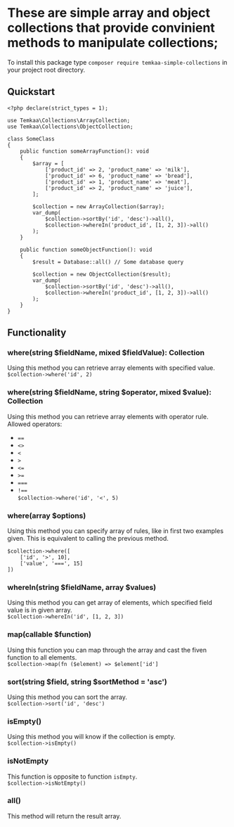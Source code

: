 # These are simple array and object collections that provide convinient methods to manipulate collections;
To install this package type ```composer require temkaa-simple-collections``` in your project root directory.
## Quickstart
```
<?php declare(strict_types = 1);

use Temkaa\Collections\ArrayCollection;
use Temkaa\Collections\ObjectCollection;

class SomeClass
{
    public function someArrayFunction(): void
    {
        $array = [
            ['product_id' => 2, 'product_name' => 'milk'],
            ['product_id' => 6, 'product_name' => 'bread'],
            ['product_id' => 1, 'product_name' => 'meat'],
            ['product_id' => 2, 'product_name' => 'juice'],
        ];

        $collection = new ArrayCollection($array);
        var_dump(
            $collection->sortBy('id', 'desc')->all(),
            $collection->whereIn('product_id', [1, 2, 3])->all()
        );
    }

    public function someObjectFunction(): void
    {
        $result = Database::all() // Some database query
        
        $collection = new ObjectCollection($result);
        var_dump(
            $collection->sortBy('id', 'desc')->all(),
            $collection->whereIn('product_id', [1, 2, 3])->all()
        );
    }
}
```
## Functionality
### where(string $fieldName, mixed $fieldValue): Collection
Using this method you can retrieve array elements with specified value.  
```$collection->where('id', 2)```  
### where(string $fieldName, string $operator, mixed $value): Collection
Using this method you can retrieve array elements with operator rule.  
Allowed operators:  
- `==`
- `<>`
- `<`
- `>`
- `<=`
- `>=`
- `===`
- `!==`  
```$collection->where('id', '<', 5)```  
### where(array $options)
Using this method you can specify array of rules, like in first two examples given. This is equivalent to calling the previous method.
```
$collection->where([
    ['id', '>', 10],
    ['value', '===', 15]
])
```
### whereIn(string $fieldName, array $values)
Using this method you can get array of elements, which specified field value is in given array.  
```$collection->whereIn('id', [1, 2, 3])```  
### map(callable $function)
Using this function you can map through the array and cast the fiven function to all elements.  
```$collection->map(fn ($element) => $element['id']```  
### sort(string $field, string $sortMethod = 'asc')
Using this method you can sort the array.  
```$collection->sort('id', 'desc')```  
### isEmpty()
Using this method you will know if the collection is empty.  
```$collection->isEmpty()```  
### isNotEmpty
This function is opposite to function `isEmpty`.  
```$collection->isNotEmpty()```  
### all()
This method will return the result array.
